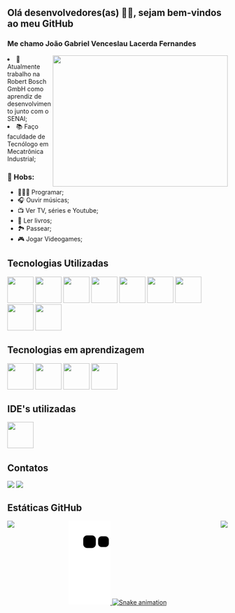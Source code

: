 ## Olá  desenvolvedores(as) 👋🏼, sejam bem-vindos ao meu GitHub
### Me chamo João Gabriel Venceslau Lacerda Fernandes

<img align="right" width=400 height=300 src="https://cdn.dribbble.com/users/330915/screenshots/3587000/10_coding_dribbble.gif">

<div dsplay="inline-block">
<li align="left">💼 Atualmente trabalho na Robert Bosch GmbH como aprendiz de desenvolvimento junto com o SENAI;</li>
<li align="left">📚 Faço faculdade de Tecnólogo em Mecatrônica Industrial;</li>
</div>


### 💖 Hobs: 
- 👨🏼‍💻 Programar; 
- 🎧 Ouvir músicas; 
- 📺 Ver TV, séries e Youtube;
- 📕 Ler livros;
- 🏞 Passear;
- 🎮 Jogar Videogames;



## Tecnologias Utilizadas
<img src="https://cdn.jsdelivr.net/gh/devicons/devicon/icons/python/python-original-wordmark.svg" width="60" height="60"/> <img src="https://cdn.jsdelivr.net/gh/devicons/devicon/icons/java/java-original-wordmark.svg" width="60" height="60"/> <img src="https://cdn.jsdelivr.net/gh/devicons/devicon/icons/html5/html5-original-wordmark.svg" width="60" height="60"/> <img src="https://cdn.jsdelivr.net/gh/devicons/devicon/icons/css3/css3-original-wordmark.svg" width="60" height="60"/> <img src="https://cdn.jsdelivr.net/gh/devicons/devicon/icons/nodejs/nodejs-original.svg" width="60" height="60"/> <img src="https://cdn.jsdelivr.net/gh/devicons/devicon/icons/javascript/javascript-original.svg" width="60" height="60"/> <img src="https://cdn.jsdelivr.net/gh/devicons/devicon/icons/react/react-original-wordmark.svg" width="60" height="60"/> <img src="https://cdn.jsdelivr.net/gh/devicons/devicon/icons/mysql/mysql-original-wordmark.svg" width="60" height="60"/> <img src="https://cdn.jsdelivr.net/gh/devicons/devicon/icons/sqlite/sqlite-original-wordmark.svg" width="60" height="60"/>



## Tecnologias em aprendizagem
<img src="https://cdn.jsdelivr.net/gh/devicons/devicon/icons/javascript/javascript-original.svg" width="60" height="60"/> <img src="https://cdn.jsdelivr.net/gh/devicons/devicon/icons/react/react-original-wordmark.svg" width="60" height="60"/> <img src="https://cdn.jsdelivr.net/gh/devicons/devicon/icons/mysql/mysql-original-wordmark.svg" width="60" height="60"/> <img src="https://cdn.jsdelivr.net/gh/devicons/devicon/icons/sqlite/sqlite-original-wordmark.svg" width="60" height="60"/>



## IDE's utilizadas
<img src="https://cdn.jsdelivr.net/gh/devicons/devicon/icons/vscode/vscode-original-wordmark.svg" width="60" height="60"/>

## Contatos
<div>
<a href = "mailto:contato@joaogabrielvlf@gmail.com"><img src="https://img.shields.io/badge/Gmail-D14836?style=for-the-badge&logo=gmail&logoColor=white" target="_blank"></a>
<a href="https://www.linkedin.com/in/joão-gabriel-venceslau-lacerda-fernandes/" target="_blank"><img src="https://img.shields.io/badge/-LinkedIn-%230077B5?style=for-the-badge&logo=linkedin&logoColor=white" target="_blank"></a>   
</div>



## Estáticas GitHub
<div>
<a href="https://github.com/joaogabrielvlf">
<img align="left" height="150px" src="https://github-readme-stats.vercel.app/api/top-langs/?username=jgvlf&layout=compact&langs_count=7&theme=dracula"/>
<img align="right" height="150px" src="https://github-readme-stats.vercel.app/api?username=jgvlf&show_icons=true&theme=dracula&include_all_commits=true&count_private=true"/>
</div>
<div>
  
</div>
  

<div align="center">
	<img
		alt="Snake animation"
		src="https://github.com/jgvlf/jgvlf/blob/output/github-contribution-grid-snake.svg#gh-light-mode-only"
	/>
	<img
		alt="Snake animation"
		src="https://github.com/jgvlf/jgvlf/blob/output/github-contribution-grid-snake-dark.svg#gh-dark-mode-only"
	/>
</div>

